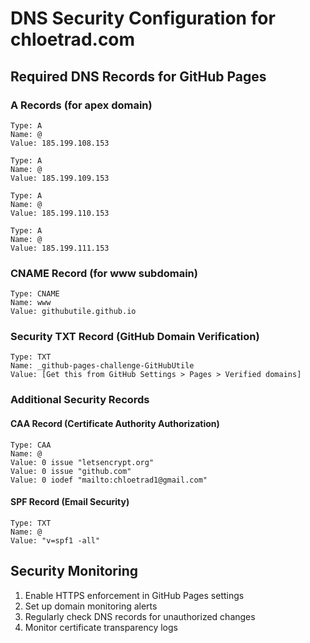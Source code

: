 # DNS Security Configuration for chloetrad.com

## Required DNS Records for GitHub Pages

### A Records (for apex domain)
```
Type: A
Name: @
Value: 185.199.108.153

Type: A  
Name: @
Value: 185.199.109.153

Type: A
Name: @  
Value: 185.199.110.153

Type: A
Name: @
Value: 185.199.111.153
```

### CNAME Record (for www subdomain)
```
Type: CNAME
Name: www
Value: githubutile.github.io
```

### Security TXT Record (GitHub Domain Verification)
```
Type: TXT
Name: _github-pages-challenge-GitHubUtile
Value: [Get this from GitHub Settings > Pages > Verified domains]
```

### Additional Security Records

#### CAA Record (Certificate Authority Authorization)
```
Type: CAA
Name: @
Value: 0 issue "letsencrypt.org"
Value: 0 issue "github.com"  
Value: 0 iodef "mailto:chloetrad1@gmail.com"
```

#### SPF Record (Email Security)
```
Type: TXT
Name: @
Value: "v=spf1 -all"
```

## Security Monitoring

1. Enable HTTPS enforcement in GitHub Pages settings
2. Set up domain monitoring alerts
3. Regularly check DNS records for unauthorized changes
4. Monitor certificate transparency logs
